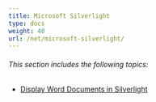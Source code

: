 ```yaml
---
title: Microsoft Silverlight
type: docs
weight: 40
url: /net/microsoft-silverlight/
---
```


###### This section includes the following topics: 

- [Display Word Documents in Silverlight](/words/net/display-word-documents-in-silverlight/)
